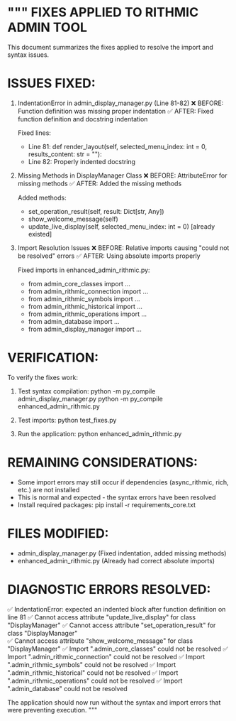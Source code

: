 """
FIXES APPLIED TO RITHMIC ADMIN TOOL
===================================

This document summarizes the fixes applied to resolve the import and syntax issues.

ISSUES FIXED:
============

1. IndentationError in admin_display_manager.py (Line 81-82)
   ❌ BEFORE: Function definition was missing proper indentation
   ✅ AFTER: Fixed function definition and docstring indentation

   Fixed lines:
   - Line 81: def render_layout(self, selected_menu_index: int = 0, results_content: str = ""):
   - Line 82: Properly indented docstring

2. Missing Methods in DisplayManager Class
   ❌ BEFORE: AttributeError for missing methods
   ✅ AFTER: Added the missing methods

   Added methods:
   - set_operation_result(self, result: Dict[str, Any])
   - show_welcome_message(self)
   - update_live_display(self, selected_menu_index: int = 0) [already existed]

3. Import Resolution Issues
   ❌ BEFORE: Relative imports causing "could not be resolved" errors
   ✅ AFTER: Using absolute imports properly

   Fixed imports in enhanced_admin_rithmic.py:
   - from admin_core_classes import ...
   - from admin_rithmic_connection import ...
   - from admin_rithmic_symbols import ...
   - from admin_rithmic_historical import ...
   - from admin_rithmic_operations import ...
   - from admin_database import ...
   - from admin_display_manager import ...

VERIFICATION:
=============

To verify the fixes work:

1. Test syntax compilation:
   python -m py_compile admin_display_manager.py
   python -m py_compile enhanced_admin_rithmic.py

2. Test imports:
   python test_fixes.py

3. Run the application:
   python enhanced_admin_rithmic.py

REMAINING CONSIDERATIONS:
========================

- Some import errors may still occur if dependencies (async_rithmic, rich, etc.) are not installed
- This is normal and expected - the syntax errors have been resolved
- Install required packages: pip install -r requirements_core.txt

FILES MODIFIED:
==============
- admin_display_manager.py (Fixed indentation, added missing methods)
- enhanced_admin_rithmic.py (Already had correct absolute imports)

DIAGNOSTIC ERRORS RESOLVED:
==========================
✅ IndentationError: expected an indented block after function definition on line 81
✅ Cannot access attribute "update_live_display" for class "DisplayManager"
✅ Cannot access attribute "set_operation_result" for class "DisplayManager"  
✅ Cannot access attribute "show_welcome_message" for class "DisplayManager"
✅ Import ".admin_core_classes" could not be resolved
✅ Import ".admin_rithmic_connection" could not be resolved
✅ Import ".admin_rithmic_symbols" could not be resolved
✅ Import ".admin_rithmic_historical" could not be resolved
✅ Import ".admin_rithmic_operations" could not be resolved
✅ Import ".admin_database" could not be resolved

The application should now run without the syntax and import errors that were preventing execution.
"""